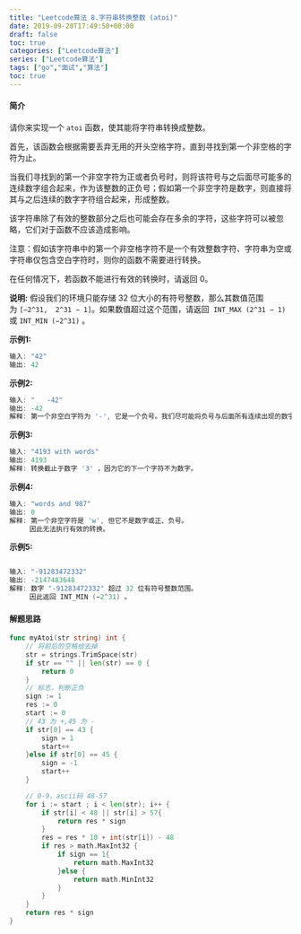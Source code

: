 ```yaml
---
title: "Leetcode算法 8.字符串转换整数 (atoi)"
date: 2019-09-20T17:49:50+08:00
draft: false
toc: true
categories: ["Leetcode算法"]
series: ["Leetcode算法"]
tags: ["go","面试","算法"]
toc: true
---
```


#### 简介

请你来实现一个 `atoi` 函数，使其能将字符串转换成整数。

首先，该函数会根据需要丢弃无用的开头空格字符，直到寻找到第一个非空格的字符为止。

当我们寻找到的第一个非空字符为正或者负号时，则将该符号与之后面尽可能多的连续数字组合起来，作为该整数的正负号；假如第一个非空字符是数字，则直接将其与之后连续的数字字符组合起来，形成整数。

该字符串除了有效的整数部分之后也可能会存在多余的字符，这些字符可以被忽略，它们对于函数不应该造成影响。

注意：假如该字符串中的第一个非空格字符不是一个有效整数字符、字符串为空或字符串仅包含空白字符时，则你的函数不需要进行转换。

在任何情况下，若函数不能进行有效的转换时，请返回 0。

**说明:**
假设我们的环境只能存储 32 位大小的有符号整数，那么其数值范围为 `[−2^31,  2^31 − 1]`。如果数值超过这个范围，请返回  `INT_MAX (2^31 − 1)` 或 `INT_MIN (−2^31)` 。

**示例1:**
``` go
输入: "42"
输出: 42
```

**示例2:**
``` go
输入: "   -42"
输出: -42
解释: 第一个非空白字符为 '-', 它是一个负号。我们尽可能将负号与后面所有连续出现的数字组合起来，最后得到 -42 。

```

**示例3:**
``` go
输入: "4193 with words"
输出: 4193
解释: 转换截止于数字 '3' ，因为它的下一个字符不为数字。
```

**示例4:**
``` go
输入: "words and 987"
输出: 0
解释: 第一个非空字符是 'w', 但它不是数字或正、负号。
     因此无法执行有效的转换。
```

**示例5:**
``` go

输入: "-91283472332"
输出: -2147483648
解释: 数字 "-91283472332" 超过 32 位有符号整数范围。 
     因此返回 INT_MIN (−2^31) 。

```

#### 解题思路


``` go
func myAtoi(str string) int {
	// 将前后的空格给去掉
	str = strings.TrimSpace(str)
	if str == "" || len(str) == 0 {
		return 0
	}
	// 标志，判断正负
	sign := 1
	res := 0
	start := 0
	// 43 为 +,45 为 -
	if str[0] == 43 {
		sign = 1
		start++
	}else if str[0] == 45 {
		sign = -1
		start++
	}

	// 0-9，ascii码 48-57
	for i := start ; i < len(str); i++ {
		if str[i] < 48 || str[i] > 57{
			return res * sign
		}
		res = res * 10 + int(str[i]) - 48
		if res > math.MaxInt32 {
			if sign == 1{
				return math.MaxInt32
			}else {
				return math.MinInt32
			}
		}
	}
	return res * sign
}
```